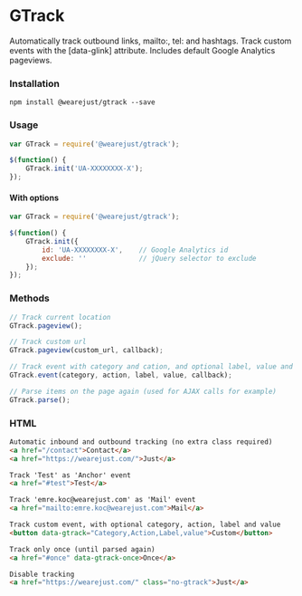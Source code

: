 # GTrack
Automatically track outbound links, mailto:, tel: and hashtags. Track custom events with the [data-glink] attribute. Includes default Google Analytics pageviews.

### Installation
```
npm install @wearejust/gtrack --save
```

### Usage
```javascript
var GTrack = require('@wearejust/gtrack');

$(function() {
    GTrack.init('UA-XXXXXXXX-X');
});
```

#### With options
```javascript
var GTrack = require('@wearejust/gtrack');

$(function() {
    GTrack.init({
        id: 'UA-XXXXXXXX-X',    // Google Analytics id
        exclude: ''             // jQuery selector to exclude
    });
});
```

### Methods
```javascript
// Track current location
GTrack.pageview();

// Track custom url
GTrack.pageview(custom_url, callback);

// Track event with category and cation, and optional label, value and callback
GTrack.event(category, action, label, value, callback);

// Parse items on the page again (used for AJAX calls for example)
GTrack.parse();
```

### HTML
```html
Automatic inbound and outbound tracking (no extra class required)
<a href="/contact">Contact</a>
<a href="https://wearejust.com/">Just</a>

Track 'Test' as 'Anchor' event
<a href="#test">Test</a>

Track 'emre.koc@wearejust.com' as 'Mail' event
<a href="mailto:emre.koc@wearejust.com">Mail</a>

Track custom event, with optional category, action, label and value
<button data-gtrack="Category,Action,Label,value">Custom</button>

Track only once (until parsed again)
<a href="#once" data-gtrack-once>Once</a>

Disable tracking
<a href="https://wearejust.com/" class="no-gtrack">Just</a>
```

